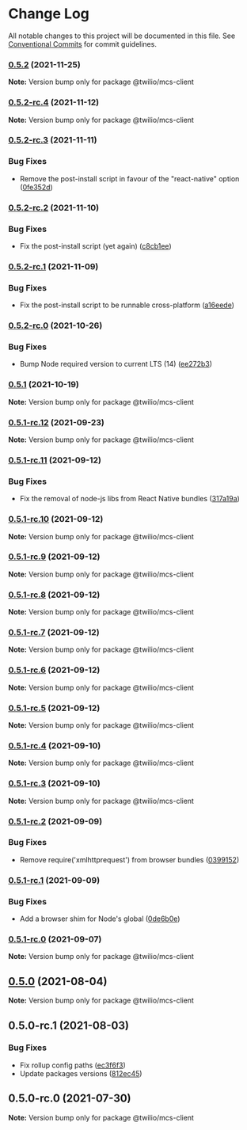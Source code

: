 # Change Log

All notable changes to this project will be documented in this file.
See [Conventional Commits](https://conventionalcommits.org) for commit guidelines.

### [0.5.2](https://github.com/twilio/rtd-sdk-monorepo-js/compare/@twilio/mcs-client@0.5.2-rc.4...@twilio/mcs-client@0.5.2) (2021-11-25)

**Note:** Version bump only for package @twilio/mcs-client





### [0.5.2-rc.4](https://github.com/twilio/rtd-sdk-monorepo-js/compare/@twilio/mcs-client@0.5.2-rc.3...@twilio/mcs-client@0.5.2-rc.4) (2021-11-12)

**Note:** Version bump only for package @twilio/mcs-client





### [0.5.2-rc.3](https://github.com/twilio/rtd-sdk-monorepo-js/compare/@twilio/mcs-client@0.5.2-rc.2...@twilio/mcs-client@0.5.2-rc.3) (2021-11-11)


### Bug Fixes

* Remove the post-install script in favour of the "react-native" option ([0fe352d](https://github.com/twilio/rtd-sdk-monorepo-js/commit/0fe352d45e50cec78e880affee589009055d5338))



### [0.5.2-rc.2](https://github.com/twilio/rtd-sdk-monorepo-js/compare/@twilio/mcs-client@0.5.2-rc.1...@twilio/mcs-client@0.5.2-rc.2) (2021-11-10)


### Bug Fixes

* Fix the post-install script (yet again) ([c8cb1ee](https://github.com/twilio/rtd-sdk-monorepo-js/commit/c8cb1ee501d1c793497985592d2c1ae97162a219))



### [0.5.2-rc.1](https://github.com/twilio/rtd-sdk-monorepo-js/compare/@twilio/mcs-client@0.5.2-rc.0...@twilio/mcs-client@0.5.2-rc.1) (2021-11-09)


### Bug Fixes

* Fix the post-install script to be runnable cross-platform ([a16eede](https://github.com/twilio/rtd-sdk-monorepo-js/commit/a16eede598dd3dbdda1997fbd2033fa2254f113f))



### [0.5.2-rc.0](https://github.com/twilio/rtd-sdk-monorepo-js/compare/@twilio/mcs-client@0.5.1...@twilio/mcs-client@0.5.2-rc.0) (2021-10-26)


### Bug Fixes

* Bump Node required version to current LTS (14) ([ee272b3](https://github.com/twilio/rtd-sdk-monorepo-js/commit/ee272b350f4556a454a18a8aa192c37b54aaaeeb))



### [0.5.1](https://github.com/twilio/rtd-sdk-monorepo-js/compare/@twilio/mcs-client@0.5.1-rc.12...@twilio/mcs-client@0.5.1) (2021-10-19)

**Note:** Version bump only for package @twilio/mcs-client





### [0.5.1-rc.12](https://github.com/twilio/rtd-sdk-monorepo-js/compare/@twilio/mcs-client@0.5.1-rc.11...@twilio/mcs-client@0.5.1-rc.12) (2021-09-23)

**Note:** Version bump only for package @twilio/mcs-client





### [0.5.1-rc.11](https://github.com/twilio/rtd-sdk-monorepo-js/compare/@twilio/mcs-client@0.5.1-rc.10...@twilio/mcs-client@0.5.1-rc.11) (2021-09-12)


### Bug Fixes

* Fix the removal of node-js libs from React Native bundles ([317a19a](https://github.com/twilio/rtd-sdk-monorepo-js/commit/317a19a013e3fe51b67864efab75459dafb312a8))



### [0.5.1-rc.10](https://github.com/twilio/rtd-sdk-monorepo-js/compare/@twilio/mcs-client@0.5.1-rc.9...@twilio/mcs-client@0.5.1-rc.10) (2021-09-12)

**Note:** Version bump only for package @twilio/mcs-client





### [0.5.1-rc.9](https://github.com/twilio/rtd-sdk-monorepo-js/compare/@twilio/mcs-client@0.5.1-rc.8...@twilio/mcs-client@0.5.1-rc.9) (2021-09-12)

**Note:** Version bump only for package @twilio/mcs-client





### [0.5.1-rc.8](https://github.com/twilio/rtd-sdk-monorepo-js/compare/@twilio/mcs-client@0.5.1-rc.7...@twilio/mcs-client@0.5.1-rc.8) (2021-09-12)

**Note:** Version bump only for package @twilio/mcs-client





### [0.5.1-rc.7](https://github.com/twilio/rtd-sdk-monorepo-js/compare/@twilio/mcs-client@0.5.1-rc.6...@twilio/mcs-client@0.5.1-rc.7) (2021-09-12)

**Note:** Version bump only for package @twilio/mcs-client





### [0.5.1-rc.6](https://github.com/twilio/rtd-sdk-monorepo-js/compare/@twilio/mcs-client@0.5.1-rc.4...@twilio/mcs-client@0.5.1-rc.6) (2021-09-12)

**Note:** Version bump only for package @twilio/mcs-client





### [0.5.1-rc.5](https://github.com/twilio/rtd-sdk-monorepo-js/compare/@twilio/mcs-client@0.5.1-rc.4...@twilio/mcs-client@0.5.1-rc.5) (2021-09-12)

**Note:** Version bump only for package @twilio/mcs-client





### [0.5.1-rc.4](https://github.com/twilio/rtd-sdk-monorepo-js/compare/@twilio/mcs-client@0.5.1-rc.3...@twilio/mcs-client@0.5.1-rc.4) (2021-09-10)

**Note:** Version bump only for package @twilio/mcs-client





### [0.5.1-rc.3](https://github.com/twilio/rtd-sdk-monorepo-js/compare/@twilio/mcs-client@0.5.1-rc.2...@twilio/mcs-client@0.5.1-rc.3) (2021-09-10)

**Note:** Version bump only for package @twilio/mcs-client





### [0.5.1-rc.2](https://github.com/twilio/rtd-sdk-monorepo-js/compare/@twilio/mcs-client@0.5.1-rc.1...@twilio/mcs-client@0.5.1-rc.2) (2021-09-09)


### Bug Fixes

* Remove require('xmlhttprequest') from browser bundles ([0399152](https://github.com/twilio/rtd-sdk-monorepo-js/commit/03991522ec0abc8b2e456673aa4256a96af0f6b7))



### [0.5.1-rc.1](https://github.com/twilio/rtd-sdk-monorepo-js/compare/@twilio/mcs-client@0.5.1-rc.0...@twilio/mcs-client@0.5.1-rc.1) (2021-09-09)


### Bug Fixes

* Add a browser shim for Node's global ([0de6b0e](https://github.com/twilio/rtd-sdk-monorepo-js/commit/0de6b0e5bab1270f894ba2c5cd00476f61dab498))



### [0.5.1-rc.0](https://github.com/twilio/rtd-sdk-monorepo-js/compare/@twilio/mcs-client@0.5.0...@twilio/mcs-client@0.5.1-rc.0) (2021-09-07)

**Note:** Version bump only for package @twilio/mcs-client





## [0.5.0](https://github.com/twilio/rtd-sdk-monorepo-js/compare/@twilio/mcs-client@0.5.0-rc.1...@twilio/mcs-client@0.5.0) (2021-08-04)

**Note:** Version bump only for package @twilio/mcs-client





## 0.5.0-rc.1 (2021-08-03)


### Bug Fixes

* Fix rollup config paths ([ec3f6f3](https://github.com/twilio/rtd-sdk-monorepo-js/commit/ec3f6f362d85eedb94d2ad8330ce66d14175d8e4))
* Update packages versions ([812ec45](https://github.com/twilio/rtd-sdk-monorepo-js/commit/812ec45459d680ca1d0bdccdbae0bfaf4b6639cc))



## 0.5.0-rc.0 (2021-07-30)

**Note:** Version bump only for package @twilio/mcs-client
